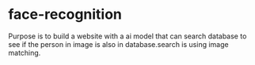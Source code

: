 # face-recognition
Purpose is to build a website with a ai model that can search database to see if the person in image is also in database.search is using image matching.
